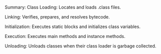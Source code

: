 Summary:
Class Loading: Locates and loads .class files.

Linking: Verifies, prepares, and resolves bytecode.

Initialization: Executes static blocks and initializes class variables.

Execution: Executes main methods and instance methods.

Unloading: Unloads classes when their class loader is garbage collected.

